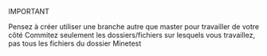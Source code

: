 IMPORTANT

Pensez à créer utiliser une branche autre que master pour travailler de votre côté
Commitez seulement les dossiers/fichiers sur lesquels vous travaillez, pas tous les fichiers du dossier Minetest